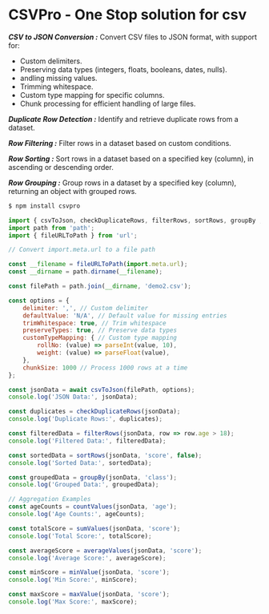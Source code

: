 # CSVPro - One Stop solution for csv
***CSV to JSON Conversion :***  Convert CSV files to JSON format, with support for:
- Custom delimiters.
- Preserving data types (integers, floats, booleans, dates, nulls).
- andling missing values.
- Trimming whitespace.
- Custom type mapping for specific columns.
- Chunk processing for efficient handling of large files.

***Duplicate Row Detection :***  Identify and retrieve duplicate rows from a dataset.

***Row Filtering :*** Filter rows in a dataset based on custom conditions.

***Row Sorting :*** Sort rows in a dataset based on a specified key (column), in ascending or descending order.

***Row Grouping :*** Group rows in a dataset by a specified key (column), returning an object with grouped rows.

```sh
$ npm install csvpro 
```

```js
import { csvToJson, checkDuplicateRows, filterRows, sortRows, groupBy ,countValues, sumValues, averageValues, minValue, maxValue} from 'csvPro';
import path from 'path';
import { fileURLToPath } from 'url';

// Convert import.meta.url to a file path

const __filename = fileURLToPath(import.meta.url);
const __dirname = path.dirname(__filename);

const filePath = path.join(__dirname, 'demo2.csv');

const options = {
    delimiter: ',', // Custom delimiter
    defaultValue: 'N/A', // Default value for missing entries
    trimWhitespace: true, // Trim whitespace
    preserveTypes: true, // Preserve data types
    customTypeMapping: { // Custom type mapping
        rollNo: (value) => parseInt(value, 10),
        weight: (value) => parseFloat(value),
    },
    chunkSize: 1000 // Process 1000 rows at a time
};

const jsonData = await csvToJson(filePath, options);
console.log('JSON Data:', jsonData);

const duplicates = checkDuplicateRows(jsonData);
console.log('Duplicate Rows:', duplicates);

const filteredData = filterRows(jsonData, row => row.age > 18);
console.log('Filtered Data:', filteredData);

const sortedData = sortRows(jsonData, 'score', false);
console.log('Sorted Data:', sortedData);

const groupedData = groupBy(jsonData, 'class');
console.log('Grouped Data:', groupedData);

// Aggregation Examples
const ageCounts = countValues(jsonData, 'age');
console.log('Age Counts:', ageCounts);

const totalScore = sumValues(jsonData, 'score');
console.log('Total Score:', totalScore);

const averageScore = averageValues(jsonData, 'score');
console.log('Average Score:', averageScore);

const minScore = minValue(jsonData, 'score');
console.log('Min Score:', minScore);

const maxScore = maxValue(jsonData, 'score');
console.log('Max Score:', maxScore);
```